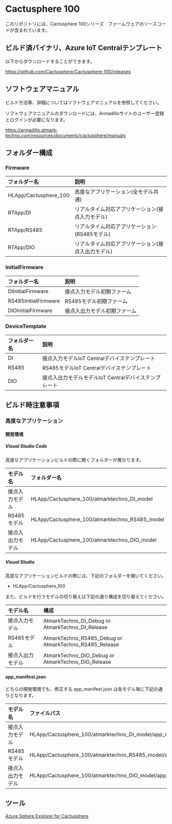 # Cactusphere 100

このリポジトリには、Cactusphere 100シリーズ　ファームウェアのソースコードが含まれています。

## ビルド済バイナリ、Azure IoT Centralテンプレート

以下からダウンロードすることができます。

https://github.com/Cactusphere/Cactusphere-100/releases

## ソフトウェアマニュアル

ビルド方法等、詳細についてはソフトウェアマニュアルを参照してください。

ソフトウェアマニュアルのダウンロードには、Armadilloサイトのユーザー登録とログインが必要になります。

https://armadillo.atmark-techno.com/resources/documents/cactusphere/manuals

## フォルダー構成

### Firmware
|フォルダー名|説明|
|:--|:--|
|HLApp/Cactusphere_100|高度なアプリケーション(全モデル共通)|
|RTApp/DI|リアルタイム対応アプリケーション(接点入力モデル)|
|RTApp/RS485|リアルタイム対応アプリケーション(RS485モデル)|
|RTApp/DIO|リアルタイム対応アプリケーション(接点入出力モデル)|

### InitialFirmware
|フォルダー名|説明|
|:--|:--|
|DIInitialFirmware|接点入力モデル初期ファーム|
|RS485InitialFirmware|RS485モデル初期ファーム|
|DIOInitialFirmware|接点入出力モデル初期ファーム|

### DeviceTemplate
|フォルダー名|説明|
|:--|:--|
|DI|接点入力モデルIoT Centralデバイステンプレート|
|RS485|RS485モデルIoT Centralデバイステンプレート|
|DIO|接点入出力モデルモデルIoT Centralデバイステンプレート|


## ビルド時注意事項

### 高度なアプリケーション

#### 開発環境

##### Visual Studio Code

高度なアプリケーションビルドの際に開くフォルダーが異なります。

|モデル名|フォルダー名|
|:--|:--|
|接点入力モデル|HLApp/Cactusphere_100/atmarktechno_DI_model|
|RS485モデル|HLApp/Cactusphere_100/atmarktechno_RS485_model|
|接点入出力モデル|HLApp/Cactusphere_100/atmarktechno_DIO_model|

##### Visual Studio

高度なアプリケーションビルドの際には、下記のフォルダーを開いてください。
* HLApp/Cactusphere_100

また、ビルドを行うモデルの切り替えは下記の通り構成を切り替えてください。

|モデル名|構成|
|:--|:--|
|接点入力モデル|AtmarkTechno_DI_Debug or AtmarkTechno_DI_Release|
|RS485モデル|AtmarkTechno_RS485_Debug or AtmarkTechno_RS485_Release|
|接点入出力モデル|AtmarkTechno_DIO_Debug or AtmarkTechno_DIO_Release|

#### app_manifest.json

どちらの開発環境でも、修正する app_manifest.json は各モデル毎に下記の通りとなります。

|モデル名|ファイルパス|
|:--|:--|
|接点入力モデル|HLApp/Cactusphere_100/atmarktechno_DI_model/app_manifest.json|
|RS485モデル|HLApp/Cactusphere_100/atmarktechno_RS485_model/app_manifest.json|
|接点入出力モデル|HLApp/Cactusphere_100/atmarktechno_DIO_model/app_manifest.json|

## ツール

[Azure Sphere Explorer for Cactusphere](https://github.com/Cactusphere/Cactusphere-100/tree/master/Tools/AzureSphereExplorerForCactusphere)
